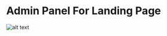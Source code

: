 # Admin Panel For Landing Page
![alt text](https://github.com/a0xh/phplander.loc/blob/main/public/6n4OvCH15g3C6BvAXSt0uQ4rJsfQY4s57WtVwanH.png?raw=true)
